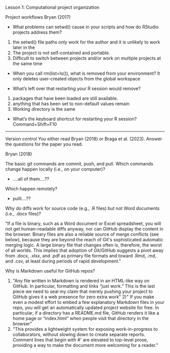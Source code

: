 Lesson 1: Computational project organization

Project workflows
Bryan (2017)

- What problems can setwd() cause in your scripts and how do RStudio projects address them?
1) the setwd() file paths only work for the author and it is unlikely to work later in the
2) The project is not self-contained and portable. 
3) Difficult to switch between projects and/or work on multiple projects at the same time

- When you call rm(list=ls()), what is removed from your environment? 
It only deletes user-created objects from the global workspace

- What’s left over that restarting your R session would remove? 
1) packages that have been loaded are still available. 
2) anything that has been set to non-default values remain  
3) Working directory is the same 

- What’s the keyboard shortcut for restarting your R session?
Command+Shift+F10 

--------------------------------------------------------------------------------
Version control
You either read Bryan (2018) or Braga et al. (2023). Answer the questions for the paper you read.

Bryan (2018)

The basic git commands are commit, push, and pull. Which commands change happen locally (i.e., on your computer)? 
- ....all of them....?? 

Which happen remotely?
- pulll....?? 

Why do diffs work for source code (e.g., .R files) but not Word documents (i.e., .docx files)?

"If a file is binary, such as a Word document or Excel spreadsheet, you will not get human-readable diffs anyway, nor can GitHub display the content in the browser. Binary files are also a reliable source of merge conflicts (see below), because they are beyond the reach of Git's sophisticated automatic merging logic. A large binary file that changes often is, therefore, the worst of all worlds. This implies that adoption of Git/GitHub suggests a pivot away from .docx, .xlsx, and .pdf as primary file formats and toward .Rmd, .md, and .csv, at least during periods of rapid development."


Why is Markdown useful for GitHub repos?
1) "Any file written in Markdown is rendered in an HTML-like way on GitHub. In particular, formatting and links “just work.” This is the last piece we need to seal my claim that merely pushing your project to GitHub gives it a web presence for zero extra work"
2)" If you make even a modest effort to embed a few explanatory Markdown files in your repo, you will get an automatically updated project website for free. In particular, if a directory has a README.md file, GitHub renders it like a home page or “index.html” when people visit that directory in the browser"
3) "This provides a lightweight system for exposing work-in-progress to collaborators, without slowing down to create separate reports. Comment lines that begin with #' are elevated to top-level prose, providing a way to make the document more welcoming for a reader."


